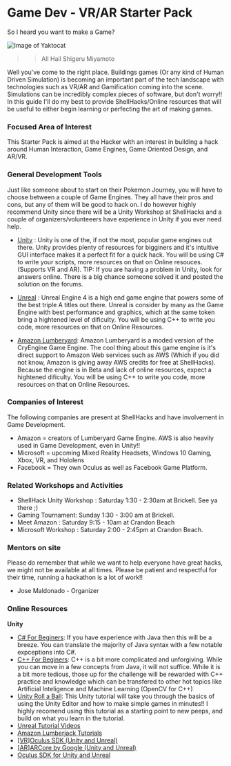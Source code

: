 
# Game Dev - VR/AR Starter Pack

So I heard you want to make a Game?

![Image of Yaktocat](https://media.giphy.com/media/3MxjZ3soxbC4U/giphy.gif)
>> All Hail Shigeru Miyamoto

Well you've come to the right place. Buildings games (Or any kind of Human Driven Simulation) is becoming an important part of the tech landscape with technologies such as VR/AR and Gamification coming into the scene. Simulations can be incredibly complex pieces of software, but don't worry!! In this guide I'll do my best to provide ShellHacks/Online resources that will be useful to either begin learning or perfecting the art of making games. 

### Focused Area of Interest
This Starter Pack is aimed at the Hacker with an interest in building a hack around Human Interaction, Game Engines, Game Oriented Design, and AR/VR.

### General Development Tools
Just like someone about to start on their Pokemon Journey, you will have to choose between a couple of Game Engines. They all have their pros and cons, but any of them will be good to hack on. I do however highly recommend Unity since there will be a Unity Workshop at ShellHacks and a couple of organizers/volunteeers have experience in Unity if you ever need help. 

- [Unity](https://unity3d.com/) : Unity is one of the, if not the most, popular game engines out there. Unity provides plenty of resources for bigginers and it's intuitive GUI interface makes it a perfect fit for a quick hack. You will be using C# to write your scripts, more resources on that on Online resouces. (Supports VR and AR). TIP: If you are having a problem in Unity, look for answers online. There is a big chance someone solved it and posted the solution on the forums. 

- [Unreal](https://www.unrealengine.com/en-US/what-is-unreal-engine-4) : Unreal Engine 4 is a high end game engine that powers some of the best triple A titles out there. Unreal is consider by many as the Game Engine with best performance and graphics, which at the same token bring a hightened level of dificulty. You will be using C++ to write you code, more resources on that on Online Resources. 

- [Amazon Lumberyard](https://aws.amazon.com/lumberyard/): Amazon Lumberyard is a moded version of the CryEngine Game Engine. The cool thing about this game engine is it's direct support to Amazon Web services such as AWS (Which if you did not know, Amazon is giving away AWS credits for free at ShellHacks). Because the engine is in Beta and lack of online resources, expect a hightened dificulty. You will be using C++ to write you code, more resources on that on Online Resources. 

### Companies of Interest
The following companies are present at ShellHacks and have involvement in Game Development.
- Amazon = creators of Lumberyard Game Engine. AWS is also heavily used in Game Development, even in Unity!! 
- Microsoft = upcoming Mixed Reality Headsets, Windows 10 Gaming, Xbox, VR,  and Hololens
- Facebook = They own Oculus as well as Facebook Game Platform. 

### Related Workshops and Activities
- ShellHack Unity Workshop :        Saturday 1:30 - 2:30am at Brickell. See ya there ;)
- Gaming Tournament:                Sunday   1:30 - 3:00 am at Brickell. 
- Meet Amazon :                     Saturday 9:15 - 10am at Crandon Beach 
- Microsoft Workshop :              Saturday 2:00 - 2:45pm at Crandon Beach. 

### Mentors on site
Please do remember that while we want to help everyone have great hacks, we might not be available at all times. Please be patient and respectful for their time, running a hackathon is a lot of work!!

- Jose Maldonado - Organizer

### Online Resources
**Unity** 
- [C# For Beginers](https://www.tutorialspoint.com/csharp/csharp_basic_syntax.htm): If you have experience with Java then this will be a breeze. You can translate the majority of Java syntax with a few notable expceptions into C#.
- [C++ For Beginers](https://www.tutorialspoint.com/cplusplus/cpp_overview.htm): C++ is a bit more complicated and unforgiving. While you can move in a few concepts from Java, it will not suffice. While it is a bit more tedious, those up for the challenge will be rewarded with C++ practice and knowledge which can be transfered to other hot topics like Artificial Inteligence and Machine Learning (OpenCV for C++)
- [Unity Roll a Ball](https://unity3d.com/learn/tutorials/projects/roll-ball-tutorial): This Unity tutorial will take you through the basics of using the Unity Editor and how to make simple games in minutes!! I highly recomend using this tutorial as a starting point to new peeps, and build on what you learn in the tutorial. 
- [Unreal Tutorial Videos](https://docs.unrealengine.com/latest/INT/Videos/Basics/)
- [Amazon Lumberjack Tutorials](https://gamedev.amazon.com/forums/tutorials)
- [[VR]Oculus SDK (Unity and Unreal)](https://developer.oculus.com/downloads/)
- [[AR]ARCore by Google (Unity and Unreal)](https://developers.google.com/ar/)
- [Oculus SDK for Unity and Unreal](https://developer.oculus.com/downloads/)

